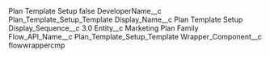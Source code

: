 <?xml version="1.0" encoding="UTF-8"?>
<CustomMetadata xmlns="http://soap.sforce.com/2006/04/metadata" xmlns:xsi="http://www.w3.org/2001/XMLSchema-instance" xmlns:xsd="http://www.w3.org/2001/XMLSchema">
    <label>Plan Template Setup</label>
    <protected>false</protected>
    <values>
        <field>DeveloperName__c</field>
        <value xsi:type="xsd:string">Plan_Template_Setup_Template</value>
    </values>
    <values>
        <field>Display_Name__c</field>
        <value xsi:type="xsd:string">Plan Template Setup</value>
    </values>
    <values>
        <field>Display_Sequence__c</field>
        <value xsi:type="xsd:double">3.0</value>
    </values>
    <values>
        <field>Entity__c</field>
        <value xsi:type="xsd:string">Marketing Plan Family</value>
    </values>
    <values>
        <field>Flow_API_Name__c</field>
        <value xsi:type="xsd:string">Plan_Template_Setup_Template</value>
    </values>
    <values>
        <field>Wrapper_Component__c</field>
        <value xsi:type="xsd:string">flowwrappercmp</value>
    </values>
</CustomMetadata>
